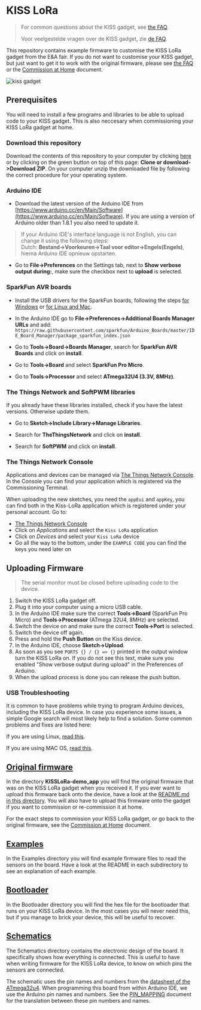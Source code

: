 # KISS LoRa

> For common questions about the KISS gadget, see [the FAQ](faq.pdf).
> 
> Voor veelgestelde vragen over de KISS gadget, zie [de FAQ](faq.pdf).


This repository contains example firmware to customise the KISS LoRa gadget from the E&A fair. If you do not want to customise your KISS gadget, but just want to get it to work with the original firmware, please see [the FAQ](faq.pdf) or the [Commission at Home](COMMISSION_AT_HOME.md) document.


![kiss gadget](KISSLoRa.png)

## Prerequisites

You will need to install a few programs and libraries to be able to upload code to your KISS gadget. This is also neccesary when commissioning your KISS LoRa gadget at home.

### Download this repository

Download the contents of this repository to your computer by clicking [here](https://github.com/YourproductSmarter/KISSLoRa-demo/archive/master.zip) or by clicking on the green button on top of this page: **Clone or download->Download ZIP**. On your computer unzip the downloaded file by following the correct procedure for your operating system.

### Arduino IDE

* Download the latest version of the Arduino IDE from [https://www.arduino.cc/en/Main/Software](https://www.arduino.cc/en/Main/Software). If you are using a version of Arduino older than 1.8.1 you also need to update it.

> If your Arduino IDE's interface language is not English, you can change it using the following steps:<br />
> Dutch: **Bestand->Voorkeuren->Taal voor editor->Engels(Engels)**, hierna Arduino IDE opnieuw opstarten.

* Go to **File->Preferences** on the Settings tab, next to **Show verbose output during:**, make sure the checkbox next to **upload** is selected.

### SparkFun AVR boards

* Install the USB drivers for the SparkFun boards, following the steps [for Windows](https://learn.sparkfun.com/tutorials/pro-micro--fio-v3-hookup-guide/installing-windows) or [for Linux and Mac](https://learn.sparkfun.com/tutorials/pro-micro--fio-v3-hookup-guide/installing-mac--linux).

* In the Arduino IDE go to **File->Preferences->Additional Boards Manager URLs** and add:
`https://raw.githubusercontent.com/sparkfun/Arduino_Boards/master/IDE_Board_Manager/package_sparkfun_index.json`

* Go to **Tools->Board->Boards Manager**, search for **SparkFun AVR Boards** and click on **install**.

* Go to **Tools->Board** and select **SparkFun Pro Micro**.

* Go to **Tools->Processor** and select **ATmega32U4 (3.3V, 8MHz)**.


### The Things Network and SoftPWM libraries

If you already have these libraries installed, check if you have the latest versions. Otherwise update them.

* Go to **Sketch->Include Library->Manage Libraries**.

* Search for **TheThingsNetwork** and click on **install**.

* Search for **SoftPWM** and click on **install**.


### The Things Network Console

Applications and devices can be managed via [The Things Network Console](https://console.thethingsnetwork.org/). In the Console you can find your application which is registered via the Commissioning Terminal. 

When uploading the new sketches, you need the `appEui` and `appKey`, you can find both in the Kiss-LoRa application which is registered under your personal account. Go to:
* [The Things Network Console](https://console.thethingsnetwork.org/)
* Click on *Applications* and select the `Kiss LoRa` application
* Click on *Devices* and select your `Kiss LoRa` device
* Go all the way to the bottom, under the `EXAMPLE CODE` you can find the keys you need later on



## Uploading Firmware

> The serial monitor must be closed before uploading code to the device.

1. Switch the KISS LoRa gadget off.
2. Plug it into your computer using a micro USB cable.
3. In the Arduino IDE make sure the correct **Tools->Board** (SparkFun Pro Micro) and **Tools->Processor** (ATmega 32U4, 8MHz) are selected.
4. Switch the device on and make sure the correct **Tools->Port** is selected.
5. Switch the device off again.
6. Press and hold the **Push Button** on the Kiss device.
6. In the Arduino IDE, choose **Sketch->Upload**.
7. As soon as you see `PORTS {} / {} => {}` printed in the output window turn the KISS LoRa on. If you do not see this text, make sure you enabled "Show verbose output during upload" in the Preferences of Arduino.
8. When the upload process is done you can release the push button.

### USB Troubleshooting

It is common to have problems while trying to program Arduino devices, including the KISS LoRa device. In case you experience some issues, a simple Google search will most likely help to find a solution. Some common problems and fixes are listed here:

If you are using Linux, [read this](http://www.arduino.org/learning/getting-started/arduino-ide-on-linux-based-os).

If you are using MAC OS, [read this](https://learn.sparkfun.com/tutorials/how-to-install-ftdi-drivers/all#yosemite).


## [Original firmware](KISSLoRa-demo_app)

In the directory **KISSLoRa-demo_app** you will find the original firmware that was on the KISS LoRa gadget when you received it. If you ever want to upload this firmware back onto the device, have a look at the [README.md in this directory](KISSLoRa-demo_app/README.md). You will also have to upload this firmware onto the gadget if you want to commission or re-commission it at home. 

For the exact steps to commission your KISS LoRa gadget, or go back to the original firmware, see the [Commission at Home](COMMISSION_AT_HOME.md) document.

## [Examples](Examples)

In the Examples directory you will find example firmware files to read the sensors on the board. Have a look at the README in each subdirectory to see an explanation of each example.

## [Bootloader](Bootloader)

In the Bootloader directory you will find the hex file for the bootloader that runs on your KISS LoRa device. In the most cases you will never need this, but if you manage to brick your device, this will be useful to recover.

## [Schematics](Schematics)

The Schematics directory contains the electronic design of the board. It specifically shows how everything is connected. This is useful to have when writing firmware for the KISS LoRa device, to know on which pins the sensors are connected.

The schematic uses the pin names and numbers from the [datasheet of the ATmega32u4](Schematics/Atmel-7766-8-bit-AVR-ATmega16U4-32U4_Datasheet.pdf). When programming this board from within Arduino IDE, we use the Arduino pin names and numbers. See the [PIN_MAPPING](Schematics/PIN_MAPPING.md) document for the translation between these pin numbers and names.
